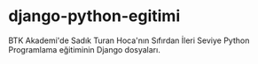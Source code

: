 # django-python-egitimi
BTK Akademi'de Sadık Turan Hoca'nın Sıfırdan İleri Seviye Python Programlama eğitiminin Django dosyaları.
